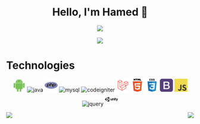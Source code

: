 <h1 align="center">Hello, I'm Hamed 👋</h1>

<p align="center">
<img src="https://komarev.com/ghpvc/?username=HamedTaherpour&label=Profile+Views" />
</p>

<p align="center">
<img height="250" src="https://media.giphy.com/media/L0BMRbmQDOy03Z7A36/giphy.gif" />
</p>


 <h1 align="left">Technologies</h1> 
 
<p align="center">
<img height="35" width="35" src="https://raw.githubusercontent.com/github/explore/80688e429a7d4ef2fca1e82350fe8e3517d3494d/topics/android/android.png" title="android" alt="android"/>
<img height="35" width="35" src="https://devicons.github.io/devicon/devicon.git/icons/java/java-original.svg" title="java" alt="java"/>
<img height="35" width="35" src="https://raw.githubusercontent.com/github/explore/80688e429a7d4ef2fca1e82350fe8e3517d3494d/topics/php/php.png" title="php" alt="php"/>
<img height="35" width="35" src="https://devicons.github.io/devicon/devicon.git/icons/mysql/mysql-original.svg" title="mysql" alt="mysql"/>
<img height="35" width="35" src="https://devicons.github.io/devicon/devicon.git/icons/codeigniter/codeigniter-plain.svg" title="codeigniter" alt="codeigniter"/>
<img height="35" width="35" src="https://raw.githubusercontent.com/github/explore/80688e429a7d4ef2fca1e82350fe8e3517d3494d/topics/laravel/laravel.png" title="laravel" alt="laravel"/>
<img height="35" width="35" src="https://raw.githubusercontent.com/github/explore/80688e429a7d4ef2fca1e82350fe8e3517d3494d/topics/html/html.png" title="html" alt="html"/>
<img height="35" width="35" src="https://raw.githubusercontent.com/github/explore/80688e429a7d4ef2fca1e82350fe8e3517d3494d/topics/css/css.png" title="css" alt="css"/>
<img height="35" width="35" src="https://raw.githubusercontent.com/github/explore/80688e429a7d4ef2fca1e82350fe8e3517d3494d/topics/bootstrap/bootstrap.png" title="bootstrap" alt="bootstrap"/>
<img height="35" width="35" src="https://raw.githubusercontent.com/github/explore/80688e429a7d4ef2fca1e82350fe8e3517d3494d/topics/javascript/javascript.png" title="javascript" alt="javascript"/>
<img height="35" width="35" src="https://devicons.github.io/devicon/devicon.git/icons/jquery/jquery-plain.svg" title="jquery" alt="jquery"/>
<img height="35" width="35" src="https://raw.githubusercontent.com/github/explore/80688e429a7d4ef2fca1e82350fe8e3517d3494d/topics/unity/unity.png" title="unity" alt="unity"/>
</p>

<img align="left" src="https://github-readme-stats.vercel.app/api/top-langs/?username=HamedTaherpour&hide=html&hide_border=true&theme=graywhite"/>
<img align="right" src="https://github-readme-stats.vercel.app/api?username=HamedTaherpour&count_private=true&hide_border=true&theme=graywhite"/>
